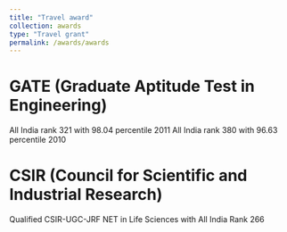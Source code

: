 ```yaml
---
title: "Travel award"
collection: awards
type: "Travel grant"
permalink: /awards/awards
---
```



GATE (Graduate Aptitude Test in Engineering) 
======
All India rank 321 with 98.04 percentile	     2011
All India rank 380 with 96.63 percentile	     2010

CSIR (Council for Scientific and Industrial Research)
======
Qualified CSIR-UGC-JRF NET in Life Sciences with All India Rank 266 		

